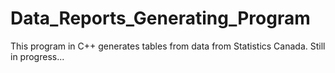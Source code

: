 # Data_Reports_Generating_Program
This program in C++ generates tables from data from Statistics Canada. Still in progress...
